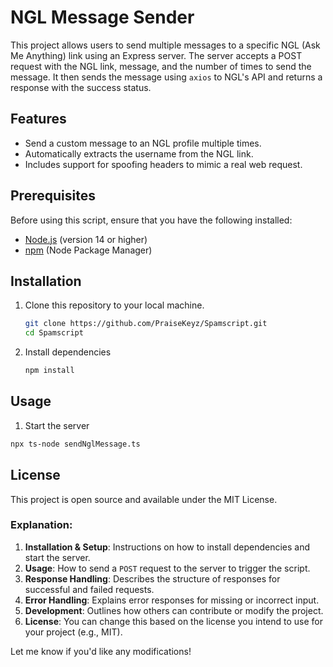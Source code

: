 # NGL Message Sender

This project allows users to send multiple messages to a specific NGL (Ask Me Anything) link using an Express server. The server accepts a POST request with the NGL link, message, and the number of times to send the message. It then sends the message using `axios` to NGL's API and returns a response with the success status.

## Features

- Send a custom message to an NGL profile multiple times.
- Automatically extracts the username from the NGL link.
- Includes support for spoofing headers to mimic a real web request.

## Prerequisites

Before using this script, ensure that you have the following installed:

- [Node.js](https://nodejs.org/) (version 14 or higher)
- [npm](https://npmjs.com/) (Node Package Manager)

## Installation

1. Clone this repository to your local machine.

   ```bash
   git clone https://github.com/PraiseKeyz/Spamscript.git
   cd Spamscript
   ```
2. Install dependencies

   ```bash
   npm install
   ```
## Usage

1. Start the server
```bash
npx ts-node sendNglMessage.ts
```

## License

This project is open source and available under the MIT License.

### Explanation:
1. **Installation & Setup**: Instructions on how to install dependencies and start the server.
2. **Usage**: How to send a `POST` request to the server to trigger the script.
3. **Response Handling**: Describes the structure of responses for successful and failed requests.
4. **Error Handling**: Explains error responses for missing or incorrect input.
5. **Development**: Outlines how others can contribute or modify the project.
6. **License**: You can change this based on the license you intend to use for your project (e.g., MIT).

Let me know if you'd like any modifications!


